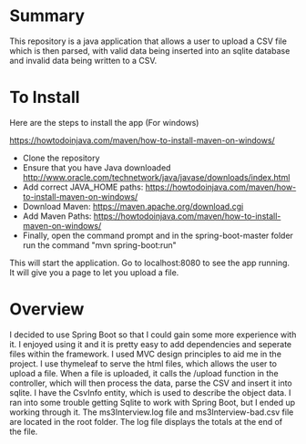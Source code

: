 # Summary

This repository is a java application that allows a user to upload a CSV file which is then parsed, with valid data being inserted into an sqlite database and invalid data being written to a CSV.

# To Install

Here are the steps to install the app (For windows)

https://howtodoinjava.com/maven/how-to-install-maven-on-windows/

* Clone the repository
* Ensure that you have Java downloaded http://www.oracle.com/technetwork/java/javase/downloads/index.html
* Add correct JAVA_HOME paths: https://howtodoinjava.com/maven/how-to-install-maven-on-windows/
* Download Maven: https://maven.apache.org/download.cgi
* Add Maven Paths: https://howtodoinjava.com/maven/how-to-install-maven-on-windows/
* Finally, open the command prompt and in the spring-boot-master folder run the command "mvn spring-boot:run"

This will start the application. Go to localhost:8080 to see the app running. It will give you a page to let you upload a file.

# Overview

I decided to use Spring Boot so that I could gain some more experience with it. I enjoyed using it and it is pretty easy to add dependencies and seperate files within the framework. I used MVC design principles to aid me in the project. I use thymeleaf to serve the html files, which allows the user to upload a file. When a file is uploaded, it calls the /upload function in the controller, which will then process the data, parse the CSV and insert it into sqlite. I have the CsvInfo entity, which is used to describe the object data. I ran into some trouble getting Sqlite to work with Spring Boot, but I ended up working through it.
The ms3Interview.log file and ms3Interview-bad.csv file are located in the root folder. The log file displays the totals at the end of the file.
